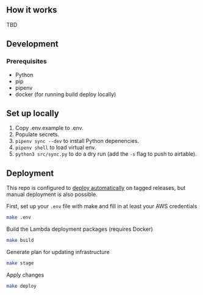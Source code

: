 
## How it works

TBD

## Development

### Prerequisites

* Python
* pip
* pipenv
* docker (for running build deploy locally)

## Set up locally

1. Copy .env.example to .env.
1. Populate secrets.
1. `pipenv sync --dev` to install Python depenencies.
1. `pipenv shell` to load virtual env.
1. `python3 src/sync.py` to do a dry run (add the `-s` flag to push to airtable).


## Deployment

This repo is configured to [deploy automatically](./.travis.yml) on tagged releases, but manual deployment is also possible.

First, set up your `.env` file with make and fill in at least your AWS credentials

```bash
make .env
```

Build the Lambda deployment packages (requires Docker)

```bash
make build
```

Generate plan for updating infrastructure

```bash
make stage
```

Apply changes

```bash
make deploy
```
